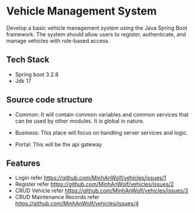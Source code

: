 
# Vehicle Management System

Develop a basic vehicle management system using the Java Spring Boot framework. The system should allow users to register, authenticate, and manage vehicles with role-based access.




## Tech Stack

- Spring boot 3.2.8
- Jdk 17


## Source code structure
- Common: It will contain common variables and common services that can be used by other modules. It is global in nature.

- Business: This place will focus on handling server services and logic.

- Portal: This will be the api gateway
## Features

- Login refer https://github.com/MinhAnWolf/vehicles/issues/1
- Register refer https://github.com/MinhAnWolf/vehicles/issues/2
- CRUD Vehicle refer https://github.com/MinhAnWolf/vehicles/issues/3
- CRUD Maintenance Records refer https://github.com/MinhAnWolf/vehicles/issues/4

